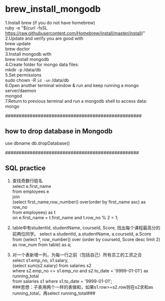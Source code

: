 # brew_install_mongodb

1.Install brew (if you do not have homebrew)                       
ruby -e "$(curl -fsSL https://raw.githubusercontent.com/Homebrew/install/master/install)"            
2.Update and verify you are good with               
brew update             
brew doctor              
3.Install mongodb with               
brew install mongodb                   
4.Create folder for mongo data files:              
mkdir -p /data/db                
5.Set permissions                      
sudo chown -R `id -un` /data/db                  
6.Open another terminal window & run and keep running a mongo server/daemon     
mongod      
7.Return to previous terminal and run a mongodb shell to access data:       
mongo   


##################################################
## how to drop database in Mongodb
use dbname
db.dropDatabase()

#################################################
## SQL practice
1. 查找奇数行姓名        
select e.first_name     
from employees e        
join        
(select first_name,row_number() over(order by first_name asc) as row_no           
from employees) as t          
on e.first_name = t.first_name and t.row_no % 2 = 1;          

2. table中有studentId, studentName, courseId, Score, 找出每个课程最高分的前两位同学。
select a.studentId, a.studentName, a.courseId, a.Score
from (select *, row_number() over (order by courseId, Score desc limit 2) as row_num from table) as a;

3. 对一个表新增一列，为每一行之前（包括自己）所有员工的工资之合               
select s1.emp_no, s1.salary,            
(select sum(s2.salary) from salaries s2           
where s2.emp_no <= s1.emp_no and s2.to_date = '9999-01-01') as running_total        
from salaries s1 where s1.to_date = '9999-01-01';         
###思想：子表用两个一样的表做和，如果s1.row>=s2.row则在s2求和as running_total，再select running_total###






